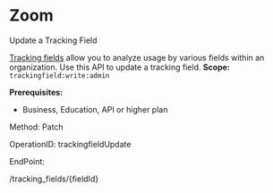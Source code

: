 #     Zoom


Update a Tracking Field

[Tracking fields](https://support.zoom.us/hc/en-us/articles/115000293426-Scheduling-Tracking-Fields) allow you to analyze usage by various fields within an organization. Use this API to update a tracking field.
**Scope:** `trackingfield:write:admin`
 
**Prerequisites:**
* Business, Education, API or higher plan

Method: Patch

OperationID: trackingfieldUpdate

EndPoint:

/tracking_fields/{fieldId}
